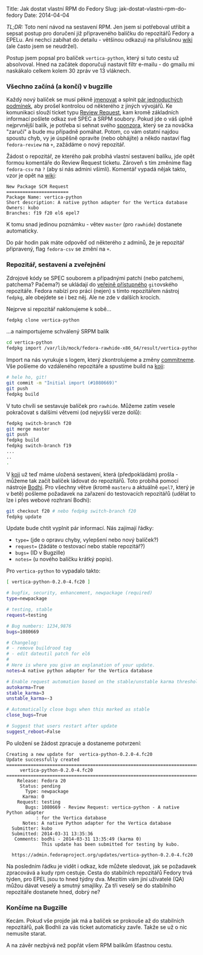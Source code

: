 Title: Jak dostat vlastní RPM do Fedory
Slug: jak-dostat-vlastni-rpm-do-fedory
Date: 2014-04-04

*TL;DR:* Toto není návod na sestavení RPM. Jen jsem si potřeboval utříbit a sepsat postup pro doručení již připraveného balíčku do repozitářů Fedory a EPELu. Ani nechci zabíhat do detailu - většinou odkazuji na příslušnou [wiki](http://fedoraproject.org/wiki/) (ale často jsem se neudržel).

Postup jsem popsal pro balíček `vertica-python`, který si tuto cestu už absolvoval. Hned na začátek doporučuji nastavit filtr e-mailu - do gmailu mi naskákalo celkem kolem 30 zpráv ve 13 vláknech.

### Všechno začíná (a končí) v bugzille

Každý nový balíček se musí pěkně [jmenovat](https://fedoraproject.org/wiki/Packaging:NamingGuidelines) a splnit [pár jednoduchých podmínek](https://fedoraproject.org/wiki/Packaging:ReviewGuidelines), aby prošel kontrolou od některého z jiných vývojářů. Ke komunikaci slouží ticket typu [Review Request](https://bugzilla.redhat.com/bugzilla/enter_bug.cgi?product=Fedora&format=fedora-review), kam kromě základních informací pošlete odkaz své SPEC a SRPM soubory. Pokud jde o váš úplně nejprvnější balík, je potřeba si sehnat svého [sponzora](https://fedoraproject.org/wiki/How_to_get_sponsored_into_the_packager_group), který se za nováčka "zaručí" a bude mu případně pomáhat. Potom, co vám ostatní najdou spoustu chyb, vy je úspěšně opravíte (nebo obhájíte) a někdo nastaví flag `fedora-review` na `+`, zažádáme o nový repozitář.

Žádost o repozitář, ze kterého pak probíhá vlastní sestavení balíku, jde opět formou komentáře do Review Request ticketu. Zároveň s tím změníme flag `fedora-csv` na `?` (aby si nás admini všimli). Komentář vypadá nějak takto, vzor je opět na [wiki](http://fedoraproject.org/wiki/Package_SCM_admin_requests):

```text
New Package SCM Request
=======================
Package Name: vertica-python
Short description: A native python adapter for the Vertica database
Owners: kubo
Branches: f19 f20 el6 epel7
```

K tomu snad jedinou poznámku - větev `master` (pro `rawhide`) dostanete automaticky.

Do pár hodin pak máte odpověď od některého z adminů, že je repozitář připravený, flag `fedora-csv` se změní na `+`.

### Repozitář, sestavení a zveřejnění

Zdrojové kódy se SPEC souborem a případnými patchi (nebo patchemi, patchema? Pačema?) se ukládají do [veřejně přístupného](http://pkgs.fedoraproject.org) `git`ovského repozitáře. Fedora nabízí pro práci (nejen) s tímto repozitářem nástroj `fedpkg`, ale obejdete se i bez něj. Ale ne zde v dalších krocích.

Nejprve si repozitář naklonujeme k sobě...
```bash
fedpkg clone vertica-python
```

...a naimportujeme schválený SRPM balík
```bash
cd vertica-python
fedpkg import /var/lib/mock/fedora-rawhide-x86_64/result/vertica-python-0.2.0-4.fc21.src.rpm
```

Import na nás vyrukuje s logem, který zkontrolujeme a změny [commitneme](http://fedoraproject.org/wiki/Join_the_package_collection_maintainers#Import.2C_Commit.2Cand_Build_Your_Package). Vše pošleme do vzdáleného repozitáře a spustíme build na [koji](http://koji.fedoraproject.org):
```bash
# hele ho, git!
git commit -m "Initial import (#1080669)"
git push
fedpkg build
```

V tuto chvíli se sestavuje balíček pro `rawhide`. Můžeme zatím vesele pokračovat s dalšími větvemi (od nejvyšší verze dolů):

```bash
fedpkg switch-branch f20
git merge master
git push
fedpkg build
fedpkg switch-branch f19
...
..
.
```

V [koji](http://koji.fedoraproject.org) už teď máme uložená sestavení, která (předpokládám) prošla - můžeme tak začít balíček ládovat do repozitářů. Toto probíhá pomocí nástroje [Bodhi](https://admin.fedoraproject.org/updates). Pro všechny větve (kromě `masteru` a aktuálně `epel7`, který je v betě) pošleme požadavek na zařazení do testovacích repozitářů (udělat to lze i přes webové rozhraní Bodhi):
```bash
git checkout f20 # nebo fedpkg switch-branch f20
fedpkg update
```

Update bude chtít vyplnit pár informací. Nás zajímají řádky:

 * `type=` (jde o opravu chyby, vylepšení nebo nový balíček?)
 * `request=` (žádáte o testovací nebo stable repozitář?)
 * `bugs=` (ID v Bugzille)
 * `notes=` (u nového balíčku krátký popis).

Pro `vertica-python` to vypadalo takto:
```bash
[ vertica-python-0.2.0-4.fc20 ]

# bugfix, security, enhancement, newpackage (required)
type=newpackage

# testing, stable
request=testing

# Bug numbers: 1234,9876
bugs=1080669

# Changelog:
# - remove buildrood tag
# - edit dateutil patch for el6 
#
# Here is where you give an explanation of your update. 
notes=A native python adapter for the Vertica database

# Enable request automation based on the stable/unstable karma thresholds
autokarma=True
stable_karma=3
unstable_karma=-3

# Automatically close bugs when this marked as stable
close_bugs=True

# Suggest that users restart after update
suggest_reboot=False
```

Po uložení se žádost zpracuje a dostaneme potvrzení:
```text
Creating a new update for  vertica-python-0.2.0-4.fc20 
Update successfully created
================================================================================
     vertica-python-0.2.0-4.fc20
================================================================================
    Release: Fedora 20
     Status: pending
       Type: newpackage
      Karma: 0
    Request: testing
       Bugs: 1080669 - Review Request: vertica-python - A native Python adapter
           : for the Vertica database
      Notes: A native Python adapter for the Vertica database
  Submitter: kubo
  Submitted: 2014-03-31 13:35:36
   Comments: bodhi - 2014-03-31 13:35:49 (karma 0)
             This update has been submitted for testing by kubo.

  https://admin.fedoraproject.org/updates/vertica-python-0.2.0-4.fc20

```

Na posledním řádku je vidět i odkaz, kde můžete sledovat, jak se požadavek zpracovává a kudy rpm cestuje. Cesta do stabilních repozitářů Fedory trvá týden, pro EPEL jsou to hned týdny dva. Mezitím vám jiní uživatelé (QA) můžou dávat veselý a smutný smajlíky. Za tři veselý se do stabilního repozitáře dostanete hned, dobrý ne?

### Končíme na Bugzille

Kecám. Pokud vše projde jak má a balíček se prokouše až do stabilních repozitářů, pak Bodhli za vás ticket automaticky zavře. Takže se už o nic nemusíte starat.

A na závěr nezbývá než popřát všem RPM balíkům šťastnou cestu.

